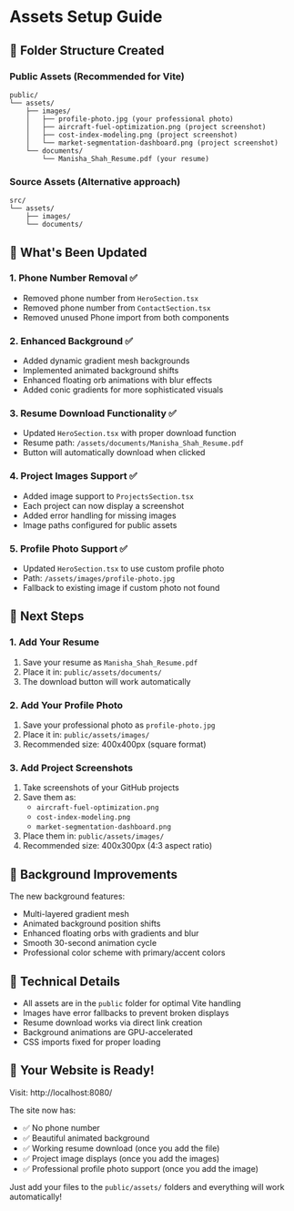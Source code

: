# Assets Setup Guide

## 📁 Folder Structure Created

### Public Assets (Recommended for Vite)
```
public/
└── assets/
    ├── images/
    │   ├── profile-photo.jpg (your professional photo)
    │   ├── aircraft-fuel-optimization.png (project screenshot)
    │   ├── cost-index-modeling.png (project screenshot)
    │   └── market-segmentation-dashboard.png (project screenshot)
    └── documents/
        └── Manisha_Shah_Resume.pdf (your resume)
```

### Source Assets (Alternative approach)
```
src/
└── assets/
    ├── images/
    └── documents/
```

## 🎯 What's Been Updated

### 1. Phone Number Removal ✅
- Removed phone number from `HeroSection.tsx`
- Removed phone number from `ContactSection.tsx`
- Removed unused Phone import from both components

### 2. Enhanced Background ✅
- Added dynamic gradient mesh backgrounds
- Implemented animated background shifts
- Enhanced floating orb animations with blur effects
- Added conic gradients for more sophisticated visuals

### 3. Resume Download Functionality ✅
- Updated `HeroSection.tsx` with proper download function
- Resume path: `/assets/documents/Manisha_Shah_Resume.pdf`
- Button will automatically download when clicked

### 4. Project Images Support ✅
- Added image support to `ProjectsSection.tsx`
- Each project can now display a screenshot
- Added error handling for missing images
- Image paths configured for public assets

### 5. Profile Photo Support ✅
- Updated `HeroSection.tsx` to use custom profile photo
- Path: `/assets/images/profile-photo.jpg`
- Fallback to existing image if custom photo not found

## 📝 Next Steps

### 1. Add Your Resume
1. Save your resume as `Manisha_Shah_Resume.pdf`
2. Place it in: `public/assets/documents/`
3. The download button will work automatically

### 2. Add Your Profile Photo
1. Save your professional photo as `profile-photo.jpg`
2. Place it in: `public/assets/images/`
3. Recommended size: 400x400px (square format)

### 3. Add Project Screenshots
1. Take screenshots of your GitHub projects
2. Save them as:
   - `aircraft-fuel-optimization.png`
   - `cost-index-modeling.png`
   - `market-segmentation-dashboard.png`
3. Place them in: `public/assets/images/`
4. Recommended size: 400x300px (4:3 aspect ratio)

## 🎨 Background Improvements

The new background features:
- Multi-layered gradient mesh
- Animated background position shifts
- Enhanced floating orbs with gradients and blur
- Smooth 30-second animation cycle
- Professional color scheme with primary/accent colors

## 🔧 Technical Details

- All assets are in the `public` folder for optimal Vite handling
- Images have error fallbacks to prevent broken displays
- Resume download works via direct link creation
- Background animations are GPU-accelerated
- CSS imports fixed for proper loading

## 🚀 Your Website is Ready!

Visit: http://localhost:8080/

The site now has:
- ✅ No phone number
- ✅ Beautiful animated background
- ✅ Working resume download (once you add the file)
- ✅ Project image displays (once you add the images)
- ✅ Professional profile photo support (once you add the image)

Just add your files to the `public/assets/` folders and everything will work automatically!
